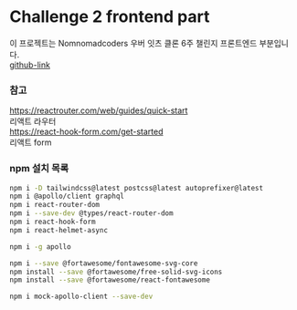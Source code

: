 # Challenge 2 frontend part

이 프로젝트는 Nomnomadcoders 우버 잇츠 클론 6주 챌린지 프론트엔드 부분입니다.\
[github-link](https://github.com/cloudydong/challenge2)

### 참고

https://reactrouter.com/web/guides/quick-start  
리액트 라우터  
https://react-hook-form.com/get-started  
리액트 form

### npm 설치 목록

```bash
npm i -D tailwindcss@latest postcss@latest autoprefixer@latest
npm i @apollo/client graphql
npm i react-router-dom
npm i --save-dev @types/react-router-dom
npm i react-hook-form
npm i react-helmet-async

npm i -g apollo

npm i --save @fortawesome/fontawesome-svg-core
npm install --save @fortawesome/free-solid-svg-icons
npm install --save @fortawesome/react-fontawesome

npm i mock-apollo-client --save-dev
```
